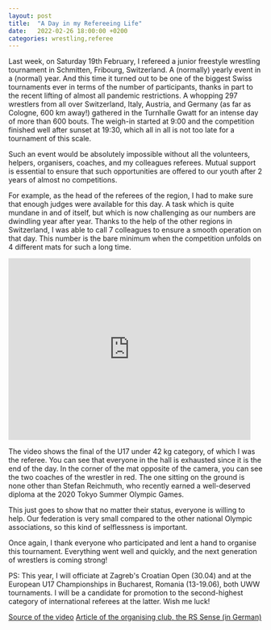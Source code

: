 ```yaml
---
layout: post
title:  "A Day in my Refereeing Life"
date:   2022-02-26 18:00:00 +0200
categories: wrestling,referee
---
```


Last week, on Saturday 19th February, I refereed a junior freestyle wrestling tournament in Schmitten, Fribourg, Switzerland.
A (normally) yearly event in a (normal) year.
And this time it turned out to be one of the biggest Swiss tournaments ever in terms of the number of participants, thanks in part to the recent lifting of almost all pandemic restrictions.
A whopping 297 wrestlers from all over Switzerland, Italy, Austria, and Germany (as far as Cologne, 600 km away!) gathered in the Turnhalle Gwatt for an intense day of more than 600 bouts.
The weigh-in started at 9:00 and the competition finished well after sunset at 19:30, which all in all is not too late for a tournament of this scale.

Such an event would be absolutely impossible without all the volunteers, helpers, organisers, coaches, and my colleagues referees.
Mutual support is essential to ensure that such opportunities are offered to our youth after 2 years of almost no competitions.

For example, as the head of the referees of the region, I had to make sure that enough judges were available for this day.
A task which is quite mundane in and of itself, but which is now challenging as our numbers are dwindling year after year.
Thanks to the help of the other regions in Switzerland, I was able to call 7 colleagues to ensure a smooth operation on that day.
This number is the bare minimum when the competition unfolds on 4 different mats for such a long time.

<iframe width="480" height="360" src="https://youtu.be/E04JQ2kYTd0" frameborder="0"> </iframe>

The video shows the final of the U17 under 42 kg category, of which I was the referee.
You can see that everyone in the hall is exhausted since it is the end of the day.
In the corner of the mat opposite of the camera, you can see the two coaches of the wrestler in red.
The one sitting on the ground is none other than Stefan Reichmuth, who recently earned a well-deserved diploma at the 2020 Tokyo Summer Olympic Games.

This just goes to show that no matter their status, everyone is willing to help.
Our federation is very small compared to the other national Olympic associations, so this kind of selflessness is important.

Once again, I thank everyone who participated and lent a hand to organise this tournament.
Everything went well and quickly, and the next generation of wrestlers is coming strong!

PS: This year, I will officiate at Zagreb's Croatian Open (30.04) and at the European U17 Championships in Bucharest, Romania (13-19.06), both UWW tournaments.
I will be a candidate for promotion to the second-highest category of international referees at the latter. Wish me luck!

[Source of the video](https://www.fitschu.com/sense-videos/)
[Article of the organising club, the RS Sense (in German)](https://www.rssense.ch/2022/02/21/25-internationales-senseturnier/)
